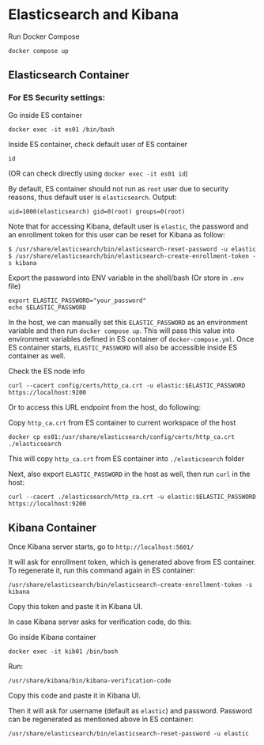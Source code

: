 # Elasticsearch and Kibana

Run Docker Compose

```
docker compose up
```

## Elasticsearch Container

### For ES Security settings:

Go inside ES container

```
docker exec -it es01 /bin/bash
```

Inside ES container, check default user of ES container

```
id
```

(OR can check directly using `docker exec -it es01 id`)

By default, ES container should not run as `root` user due to security reasons, thus default user is `elasticsearch`. Output:

```
uid=1000(elasticsearch) gid=0(root) groups=0(root)
```

Note that for accessing Kibana, default user is `elastic`, the password and an enrollment token for this user can be reset for Kibana as follow:

```
$ /usr/share/elasticsearch/bin/elasticsearch-reset-password -u elastic
$ /usr/share/elasticsearch/bin/elasticsearch-create-enrollment-token -s kibana
```

Export the password into ENV variable in the shell/bash (Or store in `.env` file)

```
export ELASTIC_PASSWORD="your_password"
echo $ELASTIC_PASSWORD
```

In the host, we can manually set this `ELASTIC_PASSWORD` as an environment variable and then run `docker compose up`. This will pass this value into environment variables defined in ES container of `docker-compose.yml`. Once ES container starts, `ELASTIC_PASSWORD` will also be accessible inside ES container as well.

Check the ES node info

```
curl --cacert config/certs/http_ca.crt -u elastic:$ELASTIC_PASSWORD https://localhost:9200
```

Or to access this URL endpoint from the host, do following:

Copy `http_ca.crt` from ES container to current workspace of the host

```
docker cp es01:/usr/share/elasticsearch/config/certs/http_ca.crt ./elasticsearch
```

This will copy `http_ca.crt` from ES container into `./elasticsearch` folder

Next, also export `ELASTIC_PASSWORD` in the host as well, then run `curl` in the host:

```
curl --cacert ./elasticsearch/http_ca.crt -u elastic:$ELASTIC_PASSWORD https://localhost:9200
```

## Kibana Container

Once Kibana server starts, go to `http://localhost:5601/`

It will ask for enrollment token, which is generated above from ES container. To regenerate it, run this command again in ES container:

```
/usr/share/elasticsearch/bin/elasticsearch-create-enrollment-token -s kibana
```

Copy this token and paste it in Kibana UI.

In case Kibana server asks for verification code, do this:

Go inside Kibana container

```
docker exec -it kib01 /bin/bash
```

Run:

```
/usr/share/kibana/bin/kibana-verification-code
```

Copy this code and paste it in Kibana UI.

Then it will ask for username (default as `elastic`) and password.
Password can be regenerated as mentioned above in ES container:

```
/usr/share/elasticsearch/bin/elasticsearch-reset-password -u elastic
```

